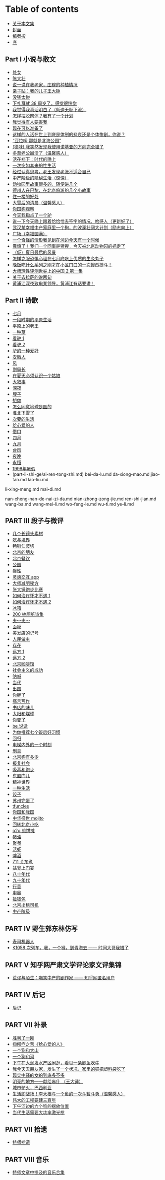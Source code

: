 # Table of contents

* [关于本文集](README.md)
* [封面](cover.md)
* [编者按](bian-zhe-an.md)
* [序](xu.md)

## Part I 小说与散文

* [处女](parti-xiao-shuo-yu-san-wen/chu-nv.md)
* [陈大壮](parti-xiao-shuo-yu-san-wen/chen-da-zhuang.md)
* [说一说在我老家，庄稼的种植情况](parti-xiao-shuo-yu-san-wen/shuo-yi-shuo-zai-wo-lao-jia-zhuang-jia-de-zhong-zhi-qing-kuang.md)
* [亲子贴：我的儿子王大锤](parti-xiao-shuo-yu-san-wen/qin-zi-tie-wo-de-er-zi-wang-da-chui.md)
* [没钱太惨](parti-xiao-shuo-yu-san-wen/mei-qian-tai-can.md)
* [下礼拜就 38 周岁了，感觉很恍惚](parti-xiao-shuo-yu-san-wen/xia-li-bai-jiu-38-zhou-sui-le-gan-jue-hen-huang.md)
* [我觉得我真活明白了（低速无耻下流）](parti-xiao-shuo-yu-san-wen/wo-jue-de-wo-zhen-huo-ming-bai-le-di-su-wu-chi-xia-liu.md)
* [怎样摆脱肉体？我有了一个计划](parti-xiao-shuo-yu-san-wen/zen-yang-bai-tuo-rou-ti-wo-you-le-yi-ge-ji-hua.md)
* [我觉得有人要害我](parti-xiao-shuo-yu-san-wen/wo-jue-de-you-ren-yao-hai-wo.md)
* [现在可以准备了](parti-xiao-shuo-yu-san-wen/xian-zai-ke-yi-zhun-bei-le.md)
* [这样的人活在世上到底是体制的悲哀还是个体惨剧，你说？](parti-xiao-shuo-yu-san-wen/zhe-yang-de-ren-huo-zai-shi-shang-dao-di-shi-ti-zhi-de-bei-ai-hai-shi-ge-ti-can-ju-ni-shuo.md)
* [“亚拉嗦 那就是北海公园”](parti-xiao-shuo-yu-san-wen/ya-la-suo-na-jiu-shi-bei-hai-gong-yuan.md)
* [(德味) 我突然发现我使用诺基亚的方向完全错了](parti-xiao-shuo-yu-san-wen/de-wei-wo-tu-ran-fa-xian-wo-shi-yong-nuo-ji-ya-de-fang-xiang-wan-quan-cuo-le.md)
* [冬至老公崩溃了（温馨感人）](parti-xiao-shuo-yu-san-wen/dong-zhi-lao-gong-beng-kui-le-wen-gan-ren.md)
* [活在裆下：时代的晚上](parti-xiao-shuo-yu-san-wen/huo-zai-dang-xia-shi-dai-de-wan-shang.md)
* [一次突如其来的性生活](parti-xiao-shuo-yu-san-wen/yi-ci-tu-ru-qi-lai-de-xing-sheng-huo.md)
* [经过认真思考，老王发现老张不适合自己](parti-xiao-shuo-yu-san-wen/jing-guo-ren-zhen-si-kao-lao-wang-fa-xian-lao-zhang-bu-shi-he-zi-ji.md)
* [中产阶级的隐秘生活（惊悚）](parti-xiao-shuo-yu-san-wen/zhong-chan-jie-ji-de-yin-mi-sheng-huo-jing.md)
* [动物园里故事很多的，随便讲几个](parti-xiao-shuo-yu-san-wen/dong-wu-yuan-li-gu-shi-hen-duo-de-sui-bian-jiang-ji-ge.md)
* [德州人在巴黎，在北京旅游的几个小故事](parti-xiao-shuo-yu-san-wen/de-zhou-ren-zai-ba-li-zai-bei-jing-lv-you-de-ji-ge-xiao-gu-shi.md)
* [住一楼的好处](parti-xiao-shuo-yu-san-wen/zhu-yi-lou-de-hao-chu.md)
* [大雪后的清晨（温馨感人）](parti-xiao-shuo-yu-san-wen/da-xue-hou-de-qing-chen-wen-xin-gan-ren.md)
* [你国狗观察](parti-xiao-shuo-yu-san-wen/ni-guo-gou-guan-cha.md)
* [今天我指点了一个驴](parti-xiao-shuo-yu-san-wen/jin-tian-wo-zhi-dian-le-yi-ge-lv.md)
* [说一下今天晚上跟着恰恰恰去签字的情况，哈感人（更新好了）](parti-xiao-shuo-yu-san-wen/shuo-yi-xia-jin-tian-wan-shang-gen-zhe-qia-qia-qia-qu-qian-zi-de-qing-kuang-ha-gan-ren-geng-xin-hao.md)
* [武汉某幸福中产家庭里一个狗，的波澜壮阔大计划（励志向上）](parti-xiao-shuo-yu-san-wen/wu-han-mou-xing-fu-zhong-chan-jia-ting-li-yi-ge-gou-de-bo-lan-zhuang-kuo-da-ji-hua-li-zhi-xiang-shan.md)
* [广场（幸福圆满）](parti-xiao-shuo-yu-san-wen/guang-chang-xing-fu-yuan-man.md)
* [一个奇怪的情形我见到在河边今天有一个时候](parti-xiao-shuo-yu-san-wen/yi-ge-qi-guai-de-qing-xing-wo-jian-dao-zai-he-bian-jin-tian-you-yi-ge-shi-hou.md)
* [震惊了！我们一个同事是猩猩，今天被北京动物园的抓走了](parti-xiao-shuo-yu-san-wen/zhen-jing-le-wo-men-yi-ge-tong-shi-shi-xing-xing-jin-tian-bei-bei-jing-dong-wu-yuan-de-zhua-zou-le.md)
* [（仮）夏日最后的风景](parti-xiao-shuo-yu-san-wen/xia-ri-zui-hou-de-feng-jing.md)
* [怎样克服恐惧心理在七月底吃上优质的生汆丸子](parti-xiao-shuo-yu-san-wen/zen-yang-ke-fu-kong-ju-xin-li-zai-qi-yue-di-chi-shang-you-zhi-de-sheng-wan-zi.md)
* [晚饭吃什么系列之刚才在小区门口的一次惨烈搏斗！](parti-xiao-shuo-yu-san-wen/wan-fan-chi-shen-me-xi-lie-zhi-gang-cai-zai-xiao-qu-men-kou-de-yi-ci-can-lie-bo-dou.md)
* [大师理性评测舌尖上的中国 2 第一集](parti-xiao-shuo-yu-san-wen/da-shi-li-xing-ping-ce-she-jian-shang-de-zhong-guo-2-di-yi-ji.md)
* [关于去拉萨的说两句](parti-xiao-shuo-yu-san-wen/la-sa-yi-shi.md)
* [黄浦江深夜致电某领导，黄浦江有话要讲！](parti-xiao-shuo-yu-san-wen/huang-pu-jiang-shen-ye-zhi-dian-mou-ling-dao-huang-pu-jiang-you-hua-yao-jiang.md)

## Part II 诗歌

* [七月](part-ii-shi-ge/qi-yue.md)
* [一段时期的平原生活](part-ii-shi-ge/yi-duan-shi-qi-de-ping-yuan-sheng-huo.md)
* [平原上的老王](part-ii-shi-ge/ping-yuan-shang-de-lao-wang.md)
* [一种草](part-ii-shi-ge/yi-zhong-cao.md)
* [看驴 1](part-ii-shi-ge/kan-lv-1.md)
* [看驴 2](part-ii-shi-ge/kan-lv-2.md)
* [驴的一种爱好](part-ii-shi-ge/lv-de-yi-zhong-ai-hao.md)
* [安徽人](part-ii-shi-ge/an-hui-ren.md)
* [风](part-ii-shi-ge/feng.md)
* [副局长](part-ii-shi-ge/fu-ju-chang.md)
* [在夏天必须认识一个姑娘](part-ii-shi-ge/zai-xia-tian-bi-xu-ren-shi-yi-ge-gu-niang.md)
* [大叙事](part-ii-shi-ge/da-xu-shi.md)
* [深夜](part-ii-shi-ge/shen-ye.md)
* [腰子](part-ii-shi-ge/yao-zi.md)
* [想你](part-ii-shi-ge/xiang-ni.md)
* [怎么同意地球是圆的](part-ii-shi-ge/zen-me-tong-yi-di-qiu-shi-yuan-de.md)
* [淮北下雪了](part-ii-shi-ge/huai-bei-xia-xue-le.md)
* [次要的生活](part-ii-shi-ge/ci-yao-de-sheng-huo.md)
* [给心爱的人](part-ii-shi-ge/gei-xin-ai-de-ren.md)
* [借口](part-ii-shi-ge/jie-kou.md)
* [四月](part-ii-shi-ge/si-yue.md)
* [九月](part-ii-shi-ge/jiu-yue.md)
* [台风](part-ii-shi-ge/tai-feng.md)
* [夜晚](part-ii-shi-ge/ye-wan.md)
* [永恒](part-ii-shi-ge/yong-heng.md)
* [1998年暑假](part-ii-shi-ge/1998-nian-shu-jia.md)
* [](part-ii-shi-ge/ai-ni-yi-wan-nian.md)
(part-ii-shi-ge/ai-ren-tong-zhi.md)
bei-da-lu.md
da-xiong-mao.md
jiao-tan.md
lao-liu.md

li-xing-meng.md
mai-di.md

nan-cheng-nan-de-nai-zi-da.md
nian-zhong-zong-jie.md
ren-shi-jian.md
wang-ba.md
wang-mei-li.md
wo-feng-le.md
wu-ti.md
ye-li.md

## PART III 段子与微评

* [几个长镜头素材](part-iii-duan-zi-yu-wei-ping/ji-ge-chang-jing-tou-su-cai.md)
* [吃与境界](part-iii-duan-zi-yu-wei-ping/chi-yu-jing-jie.md)
* [畅销仁波切](part-iii-duan-zi-yu-wei-ping/chang-xiao-ren-bo-qie.md)
* [北京的朋友](part-iii-duan-zi-yu-wei-ping/bei-jing-de-peng-you.md)
* [北京餐饮](part-iii-duan-zi-yu-wei-ping/bei-jing-can-yin.md)
* [公园](part-iii-duan-zi-yu-wei-ping/gong-yuan.md)
* [猴性](part-iii-duan-zi-yu-wei-ping/hou-xing.md)
* [灵魂交互 app](part-iii-duan-zi-yu-wei-ping/ling-hun-jiao-hu-app.md)
* [大师减肥秘方](part-iii-duan-zi-yu-wei-ping/da-shi-jian-fei-mi-fang.md)
* [张大锤跑步比赛](part-iii-duan-zi-yu-wei-ping/zhang-da-chui-pao-bu-bi-sai.md)
* [如何治疗怀才不遇 1](part-iii-duan-zi-yu-wei-ping/ru-he-zhi-liao-huai-cai-bu-yu-1.md)
* [如何治疗怀才不遇 2](part-iii-duan-zi-yu-wei-ping/ru-he-zhi-liao-huai-cai-bu-yu-2.md)
* [冰箱](part-iii-duan-zi-yu-wei-ping/bing-xiang.md)
* [200 抽厕纸诗集](part-iii-duan-zi-yu-wei-ping/200-chou-ce-zhi-shi-ji.md)
* [夫～夫～](part-iii-duan-zi-yu-wei-ping/fu-fu.md)
* [面膜](part-iii-duan-zi-yu-wei-ping/mian-mo.md)
* [美发店的记号](part-iii-duan-zi-yu-wei-ping/mei-fa-dian-de-ji-hao.md)
* [人民做主](part-iii-duan-zi-yu-wei-ping/ren-min-zuo-zhu.md)
* [存在](part-iii-duan-zi-yu-wei-ping/cun-zai.md)
* [远方 1](part-iii-duan-zi-yu-wei-ping/yuan-fang-1.md)
* [远方 2](part-iii-duan-zi-yu-wei-ping/yuan-fang-2.md)
* [北京咖啡馆](part-iii-duan-zi-yu-wei-ping/bei-jing-ka-fei-guan.md)
* [社会主义的成功](part-iii-duan-zi-yu-wei-ping/she-hui-zhu-yi-de-cheng-gong.md)
* [呐喊](part-iii-duan-zi-yu-wei-ping/na-han.md)
* [当代](part-iii-duan-zi-yu-wei-ping/dang-dai.md)
* [出国](part-iii-duan-zi-yu-wei-ping/chu-guo.md)
* [你胖了](part-iii-duan-zi-yu-wei-ping/ni-pang-liao.md)
* [痛苦写作](part-iii-duan-zi-yu-wei-ping/tong-ku-xie-zuo.md)
* [书店的味儿](part-iii-duan-zi-yu-wei-ping/shu-dian-de-wei-er.md)
* [太阳和煤球](part-iii-duan-zi-yu-wei-ping/tai-yang-he-mei-qiu.md)
* [你变了](part-iii-duan-zi-yu-wei-ping/ni-bian-liao.md)
* [be 说话](part-iii-duan-zi-yu-wei-ping/be-shuo-hua.md)
* [为你推荐七个饭后好习惯](part-iii-duan-zi-yu-wei-ping/wei-ni-tui-jian-qi-ge-fan-hou-hao-xi-guan.md)
* [回归](part-iii-duan-zi-yu-wei-ping/hui-gui.md)
* [电梯内外的一个时刻](part-iii-duan-zi-yu-wei-ping/dian-ti-nei-wai-de-yi-ge-shi-ke.md)
* [刑具](part-iii-duan-zi-yu-wei-ping/xing-ju.md)
* [北京狗有多少](part-iii-duan-zi-yu-wei-ping/bei-jing-gou-you-duo-shao.md)
* [报复社会](part-iii-duan-zi-yu-wei-ping/bao-fu-she-hui.md)
* [吸毒和跑步](part-iii-duan-zi-yu-wei-ping/xi-du-he-pao-bu.md)
* [东直门儿](part-iii-duan-zi-yu-wei-ping/dong-zhi-men-er.md)
* [精神世界](part-iii-duan-zi-yu-wei-ping/jing-shen-shi-jie.md)
* [一种生活](part-iii-duan-zi-yu-wei-ping/yi-zhong-sheng-huo.md)
* [饺子](part-iii-duan-zi-yu-wei-ping/jiao-zi.md)
* [苏州完蛋了](part-iii-duan-zi-yu-wei-ping/su-zhou-wan-dan-liao.md)
* [tfuncles](part-iii-duan-zi-yu-wei-ping/tfuncles.md)
* [你国和我国](part-iii-duan-zi-yu-wei-ping/ni-guo-he-wo-guo.md)
* [中华盛世 mojito](part-iii-duan-zi-yu-wei-ping/zhong-hua-sheng-shi-mojito.md)
* [回转北京小吃](part-iii-duan-zi-yu-wei-ping/hui-zhuan-bei-jing-xiao-chi.md)
* [o2o 煎饼摊](part-iii-duan-zi-yu-wei-ping/o2o-jian-bing-tan.md)
* [猪油](part-iii-duan-zi-yu-wei-ping/zhu-you.md)
* [聚餐](part-iii-duan-zi-yu-wei-ping/ju-can.md)
* [活虾](part-iii-duan-zi-yu-wei-ping/huo-xia.md)
* [啤酒](part-iii-duan-zi-yu-wei-ping/pi-jiu.md)
* [711 关东煮](part-iii-duan-zi-yu-wei-ping/711-guan-dong-zhu.md)
* [姑爷上门宴](part-iii-duan-zi-yu-wei-ping/gu-ye-shang-men-yan.md)
* [八十年代](part-iii-duan-zi-yu-wei-ping/ba-shi-nian-dai.md)
* [九十年代](part-iii-duan-zi-yu-wei-ping/jiu-shi-nian-dai.md)
* [行善](part-iii-duan-zi-yu-wei-ping/xing-shan.md)
* [申奥](part-iii-duan-zi-yu-wei-ping/shen-ao.md)
* [捡钱包](part-iii-duan-zi-yu-wei-ping/jian-qian-bao.md)
* [北京出租司机](part-iii-duan-zi-yu-wei-ping/bei-jing-chu-zu-si-ji.md)
* [中产阶级](part-iii-duan-zi-yu-wei-ping/zhong-chan-jie-ji.md)

## PART IV 野生郭东林仿写

* [寿司机器人](part-iv-ye-sheng-guo-dong-lin-fang-xie/shou-si-ji-qi-ren.md)
* [K1058 次列车，我，一个猴，到青海去 —— 时间大哥我错了](part-iv-ye-sheng-guo-dong-lin-fang-xie/k1058.md)

## PART V 知乎网严肃文学评论家文评集锦

* [荒谬与陌生：嘲笑中产的剧作家 —— 知乎网匿名用户](partv-zhi-hu-wang-yan-su-wen-xue-ping-lun-jia-wen-ping-ji-jin/huang-miu-yu-mo-sheng.md)

## PART IV 后记

* [后记](part-iv-hou-ji/hou-ji.md)

## PART VII 补录

* [胜利了一刚](part-vii-bu-lu/sheng-li-le-yi-gang.md)
* [抑郁症之苦《给心爱的人》](part-vii-bu-lu/yi-yu-zheng-zhi-ku-gei-xin-ai-de-ren.md)
* [一个狗和大山](part-vii-bu-lu/yi-ge-gou-he-da-shan.md)
* [一个狗和河](part-vii-bu-lu/yi-ge-gou-he-he.md)
* [下午在大润发水产区闲逛，看见一条鲫鱼吹牛](part-vii-bu-lu/da-run-fa.md)
* [我今天去朋友家，发生了一个状况，家里的猫把塑料袋吃了](part-vii-bu-lu/wo-jin-tian-qu-peng-you-jia-fa-sheng-le-yi-ge-zhuang-kuang-jia-li-de-mao-ba-su-liao-dai-chi-le.md)
* [现实中骚的女的到底多不多](part-vii-bu-lu/xian-shi-zhong-sao-de-nv-de-dao-di-duo-bu-duo.md)
* [明亮的地方——献给麻什 （王大锤）](part-vii-bu-lu/ming-liang-de-di-fang.md)
* [城市驴火，巴西利亚](part-vii-bu-lu/cheng-shi-lv-huo.md)
* [生活即战场！李大根与一个鱼的一次斗智斗勇（温馨感人）](part-vii-bu-lu/sheng-huo-ji-zhan-chang.md)
* [伟大的工程要建三百年](part-vii-bu-lu/wei-da-de-gong-cheng.md)
* [下午河边的六个狗的摆放位置](part-vii-bu-lu/xia-wu-he-bian-de-liu-ge-gou-de-bai-fang-wei-zhi.md)
* [当代生活需要大功率激光枪](part-vii-bu-lu/dang-dai-sheng-huo-xu-yao-da-gong-shuai-ji-guang-qiang.md)

## PART VII 拾遗

* [特师拾遗](part-vii-shi-yi/te-shi-shi-yi.md)

## PART VIII 音乐

* [特师文章中提及的音乐合集](part-viii-yinyue/he-ji.md)
